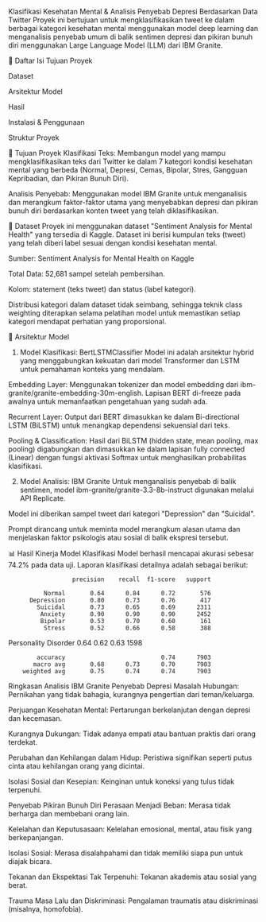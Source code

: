 Klasifikasi Kesehatan Mental & Analisis Penyebab Depresi Berdasarkan Data Twitter
Proyek ini bertujuan untuk mengklasifikasikan tweet ke dalam berbagai kategori kesehatan mental menggunakan model deep learning dan menganalisis penyebab umum di balik sentimen depresi dan pikiran bunuh diri menggunakan Large Language Model (LLM) dari IBM Granite.

📜 Daftar Isi
Tujuan Proyek

Dataset

Arsitektur Model

Hasil

Instalasi & Penggunaan

Struktur Proyek

🎯 Tujuan Proyek
Klasifikasi Teks: Membangun model yang mampu mengklasifikasikan teks dari Twitter ke dalam 7 kategori kondisi kesehatan mental yang berbeda (Normal, Depresi, Cemas, Bipolar, Stres, Gangguan Kepribadian, dan Pikiran Bunuh Diri).

Analisis Penyebab: Menggunakan model IBM Granite untuk menganalisis dan merangkum faktor-faktor utama yang menyebabkan depresi dan pikiran bunuh diri berdasarkan konten tweet yang telah diklasifikasikan.

💾 Dataset
Proyek ini menggunakan dataset "Sentiment Analysis for Mental Health" yang tersedia di Kaggle. Dataset ini berisi kumpulan teks (tweet) yang telah diberi label sesuai dengan kondisi kesehatan mental.

Sumber: Sentiment Analysis for Mental Health on Kaggle

Total Data: 52,681 sampel setelah pembersihan.

Kolom: statement (teks tweet) dan status (label kategori).

Distribusi kategori dalam dataset tidak seimbang, sehingga teknik class weighting diterapkan selama pelatihan model untuk memastikan setiap kategori mendapat perhatian yang proporsional.

🤖 Arsitektur Model
1. Model Klasifikasi: BertLSTMClassifier
Model ini adalah arsitektur hybrid yang menggabungkan kekuatan dari model Transformer dan LSTM untuk pemahaman konteks yang mendalam.

Embedding Layer: Menggunakan tokenizer dan model embedding dari ibm-granite/granite-embedding-30m-english. Lapisan BERT di-freeze pada awalnya untuk memanfaatkan pengetahuan yang sudah ada.

Recurrent Layer: Output dari BERT dimasukkan ke dalam Bi-directional LSTM (BiLSTM) untuk menangkap dependensi sekuensial dari teks.

Pooling & Classification: Hasil dari BiLSTM (hidden state, mean pooling, max pooling) digabungkan dan dimasukkan ke dalam lapisan fully connected (Linear) dengan fungsi aktivasi Softmax untuk menghasilkan probabilitas klasifikasi.

2. Model Analisis: IBM Granite
Untuk menganalisis penyebab di balik sentimen, model ibm-granite/granite-3.3-8b-instruct digunakan melalui API Replicate.

Model ini diberikan sampel tweet dari kategori "Depression" dan "Suicidal".

Prompt dirancang untuk meminta model merangkum alasan utama dan menjelaskan faktor psikologis atau sosial di balik ekspresi tersebut.

📊 Hasil
Kinerja Model Klasifikasi
Model berhasil mencapai akurasi sebesar 74.2% pada data uji. Laporan klasifikasi detailnya adalah sebagai berikut:

                      precision    recall  f1-score   support

              Normal       0.64      0.84      0.72       576
          Depression       0.80      0.73      0.76       417
            Suicidal       0.73      0.65      0.69      2311
             Anxiety       0.90      0.90      0.90      2452
             Bipolar       0.53      0.70      0.60       161
              Stress       0.52      0.66      0.58       388
Personality Disorder       0.64      0.62      0.63      1598

            accuracy                           0.74      7903
           macro avg       0.68      0.73      0.70      7903
        weighted avg       0.75      0.74      0.74      7903
Ringkasan Analisis IBM Granite
Penyebab Depresi
Masalah Hubungan: Pernikahan yang tidak bahagia, kurangnya pengertian dari teman/keluarga.

Perjuangan Kesehatan Mental: Pertarungan berkelanjutan dengan depresi dan kecemasan.

Kurangnya Dukungan: Tidak adanya empati atau bantuan praktis dari orang terdekat.

Perubahan dan Kehilangan dalam Hidup: Peristiwa signifikan seperti putus cinta atau kehilangan orang yang dicintai.

Isolasi Sosial dan Kesepian: Keinginan untuk koneksi yang tulus tidak terpenuhi.

Penyebab Pikiran Bunuh Diri
Perasaan Menjadi Beban: Merasa tidak berharga dan membebani orang lain.

Kelelahan dan Keputusasaan: Kelelahan emosional, mental, atau fisik yang berkepanjangan.

Isolasi Sosial: Merasa disalahpahami dan tidak memiliki siapa pun untuk diajak bicara.

Tekanan dan Ekspektasi Tak Terpenuhi: Tekanan akademis atau sosial yang berat.

Trauma Masa Lalu dan Diskriminasi: Pengalaman traumatis atau diskriminasi (misalnya, homofobia).

